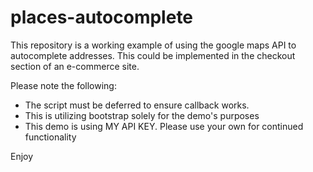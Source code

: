 # places-autocomplete

This repository is a working example of using the google maps API to autocomplete addresses. This could be implemented in the checkout section of an e-commerce site.

Please note the following:

* The script must be deferred to ensure callback works.
* This is utilizing bootstrap solely for the demo's purposes
* This demo is using MY API KEY. Please use your own for continued functionality

Enjoy
